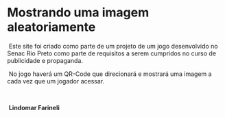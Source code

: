 # Mostrando uma imagem aleatoriamente

​	Este site foi criado como parte de um projeto de um jogo desenvolvido no Senac Rio Preto como parte de requisitos a serem cumpridos no curso de publicidade e propaganda.

​	No jogo haverá um QR-Code que direcionará e mostrará uma imagem a cada vez que um jogador acessar.

​	





​															                                                                                  		 **Lindomar Farineli**